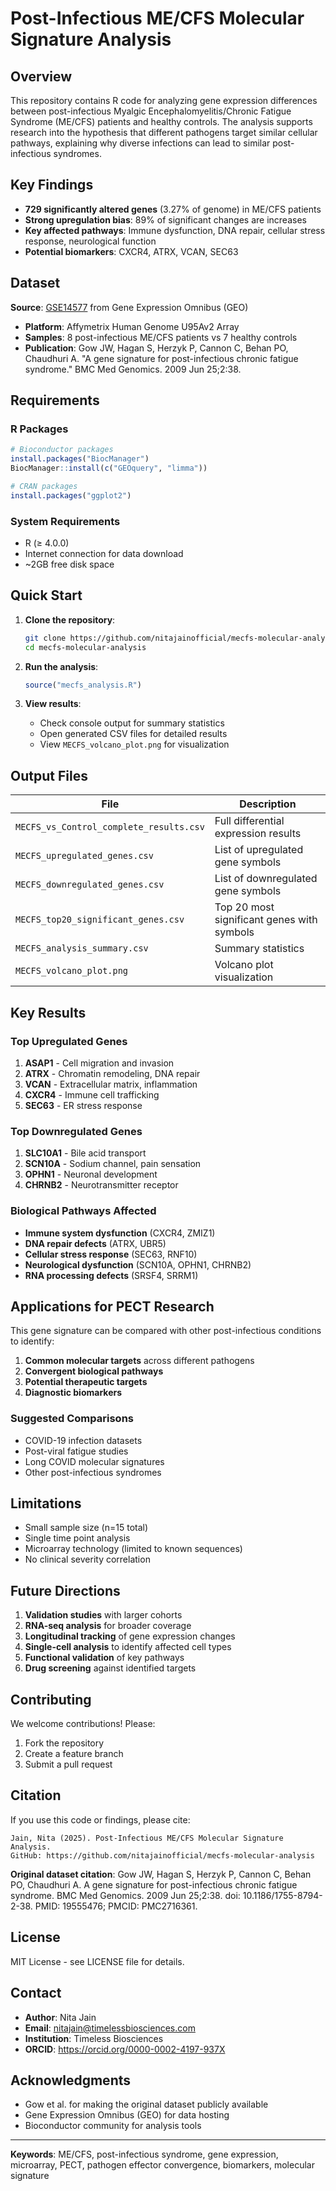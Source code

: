 # Post-Infectious ME/CFS Molecular Signature Analysis

## Overview

This repository contains R code for analyzing gene expression differences between post-infectious Myalgic Encephalomyelitis/Chronic Fatigue Syndrome (ME/CFS) patients and healthy controls. The analysis supports research into the hypothesis that different pathogens target similar cellular pathways, explaining why diverse infections can lead to similar post-infectious syndromes.

## Key Findings

- **729 significantly altered genes** (3.27% of genome) in ME/CFS patients
- **Strong upregulation bias**: 89% of significant changes are increases
- **Key affected pathways**: Immune dysfunction, DNA repair, cellular stress response, neurological function
- **Potential biomarkers**: CXCR4, ATRX, VCAN, SEC63

## Dataset

**Source**: [GSE14577](https://www.ncbi.nlm.nih.gov/geo/query/acc.cgi?acc=GSE14577) from Gene Expression Omnibus (GEO)
- **Platform**: Affymetrix Human Genome U95Av2 Array
- **Samples**: 8 post-infectious ME/CFS patients vs 7 healthy controls
- **Publication**: Gow JW, Hagan S, Herzyk P, Cannon C, Behan PO, Chaudhuri A. "A gene signature for post-infectious chronic fatigue syndrome." BMC Med Genomics. 2009 Jun 25;2:38.

## Requirements

### R Packages
```r
# Bioconductor packages
install.packages("BiocManager")
BiocManager::install(c("GEOquery", "limma"))

# CRAN packages  
install.packages("ggplot2")
```

### System Requirements
- R (≥ 4.0.0)
- Internet connection for data download
- ~2GB free disk space

## Quick Start

1. **Clone the repository**:
   ```bash
   git clone https://github.com/nitajainofficial/mecfs-molecular-analysis.git
   cd mecfs-molecular-analysis
   ```

2. **Run the analysis**:
   ```r
   source("mecfs_analysis.R")
   ```

3. **View results**:
   - Check console output for summary statistics
   - Open generated CSV files for detailed results
   - View `MECFS_volcano_plot.png` for visualization

## Output Files

| File | Description |
|------|-------------|
| `MECFS_vs_Control_complete_results.csv` | Full differential expression results |
| `MECFS_upregulated_genes.csv` | List of upregulated gene symbols |
| `MECFS_downregulated_genes.csv` | List of downregulated gene symbols |
| `MECFS_top20_significant_genes.csv` | Top 20 most significant genes with symbols |
| `MECFS_analysis_summary.csv` | Summary statistics |
| `MECFS_volcano_plot.png` | Volcano plot visualization |

## Key Results

### Top Upregulated Genes
1. **ASAP1** - Cell migration and invasion
2. **ATRX** - Chromatin remodeling, DNA repair
3. **VCAN** - Extracellular matrix, inflammation
4. **CXCR4** - Immune cell trafficking
5. **SEC63** - ER stress response

### Top Downregulated Genes
1. **SLC10A1** - Bile acid transport
2. **SCN10A** - Sodium channel, pain sensation
3. **OPHN1** - Neuronal development
4. **CHRNB2** - Neurotransmitter receptor

### Biological Pathways Affected
- **Immune system dysfunction** (CXCR4, ZMIZ1)
- **DNA repair defects** (ATRX, UBR5)
- **Cellular stress response** (SEC63, RNF10)
- **Neurological dysfunction** (SCN10A, OPHN1, CHRNB2)
- **RNA processing defects** (SRSF4, SRRM1)

## Applications for PECT Research

This gene signature can be compared with other post-infectious conditions to identify:

1. **Common molecular targets** across different pathogens
2. **Convergent biological pathways** 
3. **Potential therapeutic targets**
4. **Diagnostic biomarkers**

### Suggested Comparisons
- COVID-19 infection datasets
- Post-viral fatigue studies
- Long COVID molecular signatures
- Other post-infectious syndromes

## Limitations

- Small sample size (n=15 total)
- Single time point analysis
- Microarray technology (limited to known sequences)
- No clinical severity correlation

## Future Directions

1. **Validation studies** with larger cohorts
2. **RNA-seq analysis** for broader coverage
3. **Longitudinal tracking** of gene expression changes
4. **Single-cell analysis** to identify affected cell types
5. **Functional validation** of key pathways
6. **Drug screening** against identified targets

## Contributing

We welcome contributions! Please:

1. Fork the repository
2. Create a feature branch
3. Submit a pull request

## Citation

If you use this code or findings, please cite:

```
Jain, Nita (2025). Post-Infectious ME/CFS Molecular Signature Analysis. 
GitHub: https://github.com/nitajainofficial/mecfs-molecular-analysis
```

**Original dataset citation**:
Gow JW, Hagan S, Herzyk P, Cannon C, Behan PO, Chaudhuri A. A gene signature for post-infectious chronic fatigue syndrome. BMC Med Genomics. 2009 Jun 25;2:38. doi: 10.1186/1755-8794-2-38. PMID: 19555476; PMCID: PMC2716361.

## License

MIT License - see LICENSE file for details.

## Contact

- **Author**: Nita Jain
- **Email**: nitajain@timelessbiosciences.com
- **Institution**: Timeless Biosciences
- **ORCID**: https://orcid.org/0000-0002-4197-937X

## Acknowledgments

- Gow et al. for making the original dataset publicly available
- Gene Expression Omnibus (GEO) for data hosting
- Bioconductor community for analysis tools

---

**Keywords**: ME/CFS, post-infectious syndrome, gene expression, microarray, PECT, pathogen effector convergence, biomarkers, molecular signature
